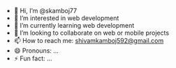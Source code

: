 - 👋 Hi, I’m @skamboj77
- 👀 I’m interested in web development
- 🌱 I’m currently learning web development
- 💞️ I’m looking to collaborate on web or mobile projects
- 📫 How to reach me: shivamkamboj592@gmail.com 
- 😄 Pronouns: ...
- ⚡ Fun fact: ...

<!---
skamboj77/skamboj77 is a ✨ special ✨ repository because its `README.md` (this file) appears on your GitHub profile.
You can click the Preview link to take a look at your changes.
--->
